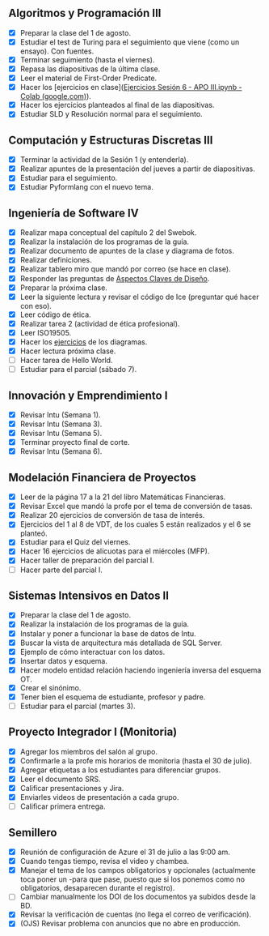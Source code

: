 ## Algoritmos y Programación III
- [x] Preparar la clase del 1 de agosto.
- [x] Estudiar el test de Turing para el seguimiento que viene (como un ensayo). Con fuentes.
- [x] Terminar seguimiento (hasta el viernes).
- [x] Repasa las diapositivas de la última clase.
- [x] Leer el material de First-Order Predicate.
- [x] Hacer los [ejercicios en clase]([Ejercicios Sesión 6 - APO III.ipynb - Colab (google.com)](https://colab.research.google.com/drive/1IhCtKYDIlSkjRs1jpxe3YzxUORynt9Pr#scrollTo=HowKEZdIDgyj)).
- [x] Hacer los ejercicios planteados al final de las diapositivas.
- [x] Estudiar SLD y Resolución normal para el seguimiento.

## Computación y Estructuras Discretas III
- [x] Terminar la actividad de la Sesión 1 (y entenderla).
- [x] Realizar apuntes de la presentación del jueves a partir de diapositivas.
- [x] Estudiar para el seguimiento.
- [x] Estudiar Pyformlang con el nuevo tema.

## Ingeniería de Software IV
- [x] Realizar mapa conceptual del capítulo 2 del Swebok.
- [x] Realizar la instalación de los programas de la guía.
- [x] Realizar documento de apuntes de la clase y diagrama de fotos.
- [x] Realizar definiciones.
- [x] Realizar tablero miro que mandó por correo (se hace en clase).
- [x] Responder las preguntas de [Aspectos Claves de Diseño](https://www.icesi.edu.co/moodle/pluginfile.php/1066038/mod_page/content/232/SwArch-S3-AspectosClavesDise%C3%B1o.pdf).
- [x] Preparar la próxima clase.
- [x] Leer la siguiente lectura y revisar el código de Ice (preguntar qué hacer con eso).
- [x] Leer código de ética.
- [x] Realizar tarea 2 (actividad de ética profesional).
- [x] Leer ISO19505.
- [x] Hacer los [ejercicios](https://docs.google.com/document/d/1nGPitgEpPJoOrJC9XsqOX1e1Xg4QtnjZosErt8o_pfo/edit?usp=sharing) de los diagramas.
- [x] Hacer lectura próxima clase.
- [ ] Hacer tarea de Hello World.
- [ ] Estudiar para el parcial (sábado 7).

## Innovación y Emprendimiento I
- [x] Revisar Intu (Semana 1).
- [x] Revisar Intu (Semana 3).
- [x] Revisar Intu (Semana 5).
- [x] Terminar proyecto final de corte.
- [x] Revisar Intu (Semana 6).

## Modelación Financiera de Proyectos
- [x] Leer de la página 17 a la 21 del libro Matemáticas Financieras.
- [x] Revisar Excel que mandó la profe por el tema de conversión de tasas.
- [x] Realizar 20 ejercicios de conversión de tasa de interés.
- [x] Ejercicios del 1 al 8 de VDT, de los cuales 5 están realizados y el 6 se planteó.
- [x] Estudiar para el Quiz del viernes.
- [x] Hacer 16 ejercicios de alícuotas para el miércoles (MFP).
- [x] Hacer taller de preparación del parcial I.
- [ ] Hacer parte del parcial I.

## Sistemas Intensivos en Datos II
- [x] Preparar la clase del 1 de agosto.
- [x] Realizar la instalación de los programas de la guía.
- [x] Instalar y poner a funcionar la base de datos de Intu.
- [x] Buscar la vista de arquitectura más detallada de SQL Server.
- [x] Ejemplo de cómo interactuar con los datos.
- [x] Insertar datos y esquema.
- [x] Hacer modelo entidad relación haciendo ingeniería inversa del esquema OT.
- [x] Crear el sinónimo.
- [x] Tener bien el esquema de estudiante, profesor y padre.
- [ ] Estudiar para el parcial (martes 3).

## Proyecto Integrador I (Monitoria)
- [x] Agregar los miembros del salón al grupo.
- [x] Confirmarle a la profe mis horarios de monitoria (hasta el 30 de julio).
- [x] Agregar etiquetas a los estudiantes para diferenciar grupos.
- [x] Leer el documento SRS.
- [x] Calificar presentaciones y Jira.
- [x] Enviarles videos de presentación a cada grupo.
- [ ] Calificar primera entrega.

## Semillero
 - [x] Reunión de configuración de Azure el 31 de julio a las 9:00 am.
 - [x] Cuando tengas tiempo, revisa el video y chambea.
 - [x] Manejar el tema de los campos obligatorios y opcionales (actualmente toca poner un -para que pase, puesto que si los ponemos como no obligatorios, desaparecen durante el registro).
 - [ ] Cambiar manualmente los DOI de los documentos ya subidos desde la BD.
 - [x] Revisar la verificación de cuentas (no llega el correo de verificación).
 - [x] (OJS) Revisar problema con anuncios que no abre en producción.